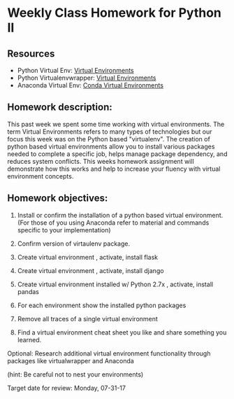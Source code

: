 # Weekly Class Homework for Python II

## Resources

* Python Virtual Env: [Virtual Environments](http://python-guide-pt-br.readthedocs.io/en/latest/dev/virtualenvs/)
* Python Virtualenvwrapper: [Virtual Environments](https://virtualenvwrapper.readthedocs.io/en/latest/)
* Anaconda Virtual Env: [Conda Virtual Environments](https://conda.io/docs/using/envs.html)


## Homework description: 

This past week we spent some time working with virtual environments. The term Virtual Environments refers to many
types of technologies but our focus this week was on the Python based "virtualenv". The creation of python based virtual 
environments allow you to install various packages needed to complete a specific job, helps manage package dependency,
and reduces system conflicts. This weeks homework assignment will demonstrate how this works and help to increase 
your fluency with virtual environment concepts.


## Homework objectives:
  
1. Install or confirm the installation of a python based virtual environment.
   (For those of you using Anaconda refer to material and commands specific to your implementation)
   
2. Confirm version of virtaulenv package.

3. Create virtual environment <venv-1>, activate, install flask

4. Create virtual environment <venv-2>, activate, install django

5. Create virtual environment <venv-3> installed w/ Python 2.7x , activate, install pandas

6. For each environment show the installed python packages

7. Remove all traces of a single virtual environment

8. Find a virtual environment cheat sheet you like and share something you learned.

Optional: Research additional virtual environment functionality through packages like 
virtualwrapper and Anaconda

(hint: Be careful not to nest your environments)

Target date for review: Monday, 07-31-17